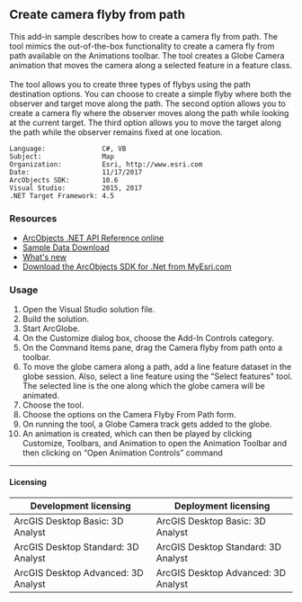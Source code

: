 ## Create camera flyby from path

  <div xmlns="http://www.w3.org/1999/xhtml" xmlns:my="http://schemas.microsoft.com/office/infopath/2003/myXSD/2006-02-10T23:25:53">This add-in sample describes how to create a camera fly from path. The tool mimics the out-of-the-box functionality to create a camera fly from path available on the Animations toolbar. The tool creates a Globe Camera animation that moves the camera along a selected feature in a feature class.</div>
  <div xmlns="http://www.w3.org/1999/xhtml" xmlns:my="http://schemas.microsoft.com/office/infopath/2003/myXSD/2006-02-10T23:25:53"> </div>
  <div xmlns="http://www.w3.org/1999/xhtml" xmlns:my="http://schemas.microsoft.com/office/infopath/2003/myXSD/2006-02-10T23:25:53">The tool allows you to create three types of flybys using the path destination options. You can choose to create a simple flyby where both the observer and target move along the path. The second option allows you to create a camera fly where the observer moves along the path while looking at the current target. The third option allows you to move the target along the path while the observer remains fixed at one location. </div>  


<!-- TODO: Fill this section below with metadata about this sample-->
```
Language:              C#, VB
Subject:               Map
Organization:          Esri, http://www.esri.com
Date:                  11/17/2017
ArcObjects SDK:        10.6
Visual Studio:         2015, 2017
.NET Target Framework: 4.5
```

### Resources

* [ArcObjects .NET API Reference online](http://desktop.arcgis.com/en/arcobjects/latest/net/webframe.htm)  
* [Sample Data Download](../../releases)  
* [What's new](http://desktop.arcgis.com/en/arcobjects/latest/net/webframe.htm#91cabc68-2271-400a-8ff9-c7fb25108546.htm)  
* [Download the ArcObjects SDK for .Net from MyEsri.com](https://my.esri.com/)  

### Usage
1. Open the Visual Studio solution file.  
1. Build the solution.  
1. Start ArcGlobe.  
1. On the Customize dialog box, choose the Add-In Controls category.  
1. On the Command Items pane, drag the Camera flyby from path onto a toolbar.  
1. To move the globe camera along a path, add a line feature dataset in the globe session. Also, select a line feature using the "Select features" tool. The selected line is the one along which the globe camera will be animated.   
1. Choose the tool.  
1. Choose the options on the Camera Flyby From Path form.  
1. On running the tool, a Globe Camera track gets added to the globe.  
1. An animation is created, which can then be played by clicking Customize, Toolbars, and Animation to open the Animation Toolbar and then clicking on “Open Animation Controls” command  









---------------------------------

#### Licensing  
| Development licensing | Deployment licensing | 
| ------------- | ------------- | 
| ArcGIS Desktop Basic: 3D Analyst | ArcGIS Desktop Basic: 3D Analyst |  
| ArcGIS Desktop Standard: 3D Analyst | ArcGIS Desktop Standard: 3D Analyst |  
| ArcGIS Desktop Advanced: 3D Analyst | ArcGIS Desktop Advanced: 3D Analyst |  


